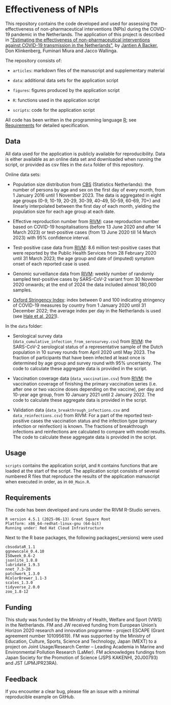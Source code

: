 # Effectiveness of NPIs

This repository contains the code developed and used for assessing the effectiveness of non-pharmaceutical interventions (NPIs) during the COVID-19 pandemic in the Netherlands. The application of this project is described in ["Estimating the effectiveness of non-pharmaceutical interventions against COVID-19 transmission in the Netherlands"](https://www.medrxiv.org/content/10.1101/2025.04.14.25325804v1), by [Jantien A Backer](mailto:jantien.backer@rivm.nl), Don Klinkenberg, Fuminari Miura and Jacco Wallinga. 

The repository consists of:

* `articles`: markdown files of the manuscript and supplementary material

* `data`: additional data sets for the application script

* `figures`: figures produced by the application script

* `R`: functions used in the application script

* `scripts`: code for the application script

All code has been written in the programming language [R](https://www.r-project.org/about.html); see [Requirements](#requirements) for detailed specification.

## Data

All data used for the application is publicly available for reproducibility. Data is either available as an online data set and downloaded when running the script, or provided as csv files in the `data` folder of this repository.

Online data sets:

* Population size distribution from [CBS](https://opendata.cbs.nl/#/CBS/nl/dataset/83482NED/table?dl=98643) (Statistics Netherlands): the number of persons by age and sex on the first day of every month, from 1 January 2016 until 1 November 2023. The data is aggregated in eight age groups (0-9, 10-19, 20-29, 30-39, 40-49, 50-59, 60-69, 70+) and linearly interpolated between the first day of each month, yielding the population size for each age group at each date.

* Effective reproduction number from [RIVM](https://data.rivm.nl/meta/srv/dut/catalog.search#/metadata/ed0699d1-c9d5-4436-8517-27eb993eab6e): case reproduction number based on COVID-19 hospitalisations (before 13 June 2020 and after 14 March 2023) or test-positive cases (from 13 June 2020 till 14 March 2023) with 95% confidence interval.

* Test-positive case data from [RIVM](https://data.rivm.nl/meta/srv/dut/catalog.search#/metadata/2c4357c8-76e4-4662-9574-1deb8a73f724): 8.6 million test-positive cases that were reported by the Public Health Services from 28 February 2020 until 31 March 2023; the age group and date of (imputed) symptom onset of each reported case is used.

* Genomic surveillance data from [RIVM](https://www.rivm.nl/corona/actueel/virusvarianten): weekly number of randomly sampled test-positive cases by SARS-CoV-2 variant from 30 November 2020 onwards; at the end of 2024 the data included almost 180,000 samples.

* [Oxford Stringency Index](https://github.com/OxCGRT): index between 0 and 100 indicating stringency of COVID-19 measures by country from 1 January 2020 until 31 December 2022; the average index per day in the Netherlands is used (see [Hale et al, 2021](https://doi.org/10.1038/s41562-021-01079-8)).


In the `data` folder:

* Serological survey data (`data_cumulative_infection_from_serosurvey.csv`) from [RIVM](https://www.rivm.nl/pienter-corona-onderzoek): the SARS-CoV-2 serological status of a representative sample of the Dutch population in 10 survey rounds from April 2020 until May 2023. The fraction of participants that have been infected at least once is determined by age group and survey round with 95% uncertainty. The code to calculate these aggregate data is provided in the script.

* Vaccination coverage data (`data_vaccination.csv`) from [RIVM](https://www.rivm.nl/corona/actueel/vaccinatiecijfers): the vaccination coverage of finishing the primary vaccination series (i.e. after one or two vaccine doses depending on the vaccine), per day and 10-year age group, from 10 January 2021 until 2 January 2022. The code to calculate these aggregate data is provided in the script.

* Validation data (`data_breakthrough_infections.csv` and `data_reinfections.csv`) from RIVM: For a part of the reported test-positive cases the vaccination status and the infection type (primary infection or reinfection) is known. The fractions of breakthrough infections and reinfections are calculated to compare with model results. The code to calculate these aggregate data is provided in the script.

## Usage

`scripts` contains the application script, and `R` contains functions that are loaded at the start of the script. The application script consists of several numbered R files that reproduce the results of the application manuscript when executed in order, as in `00_Main.R`.


## <a name = "requirements"></a> Requirements

The code has been developed and runs under the RIVM R-Studio servers.

```
R version 4.5.1 (2025-06-13) Great Square Root
Platform: x86_64-redhat-linux-gnu (64-bit)
Running under: Red Hat Cloud Infrastructure
```

Next to the R base packages, the following packages(_versions) were used

```
cbsodataR_1.1
ggnewscale_0.4.10
ISOweek_0.6-2
jsonlite_1.8.8
lubridate_1.9.3
nnet_7.3-20
patchwork_1.3.0
RColorBrewer_1.1-3
scales_1.3.0
tidyverse_2.0.0
zoo_1.8-12
```

## Funding

This study was funded by the Ministry of Health, Welfare and Sport (VWS) in the Netherlands. FM and JW received funding from European Union’s Horizon 2020 research and innovation programme - project ESCAPE (Grant agreement number 101095619). FM was supported by the Ministry of Education, Culture, Sports, Science and Technology, Japan (MEXT) to a project on Joint Usage/Research Center – Leading Academia in Marine and Environmental Pollution Research (LaMer). FM acknowledges fundings from Japan Society for the Promotion of Science (JSPS KAKENHI, 20J00793) and JST (JPMJPR23RA).

## Feedback

If you encounter a clear bug, please file an issue with a minimal reproducible example on GitHub.

